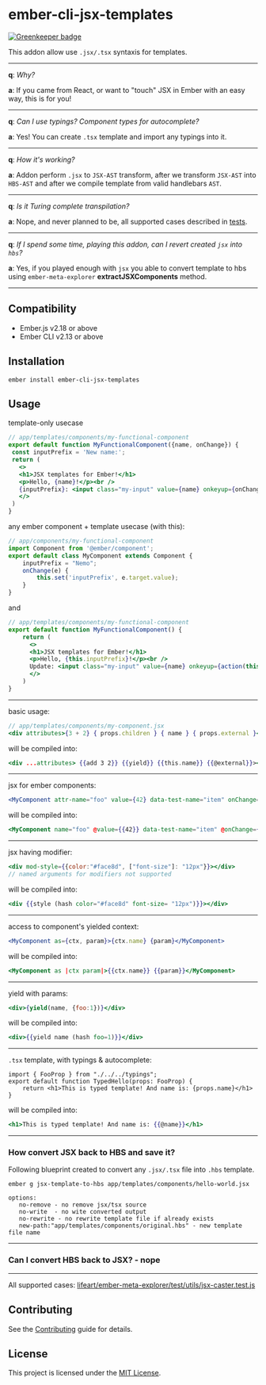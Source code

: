 ember-cli-jsx-templates
==============================================================================

[![Greenkeeper badge](https://badges.greenkeeper.io/lifeart/ember-cli-jsx-templates.svg)](https://greenkeeper.io/)

This addon allow use `.jsx/.tsx` syntaxis for templates.

---

__q__: _Why?_

__a__: If you came from React, or want to "touch" JSX in Ember with an easy way, this is for you!

---

__q__: _Can I use typings? Component types for autocomplete?_

__a__: Yes! You can create `.tsx` template and import any typings into it.

---

__q__: _How it's working?_

__a__: Addon perform `.jsx` to `JSX-AST` transform, after we transform `JSX-AST` into `HBS-AST` and after we compile template from valid handlebars `AST`.

---

__q__: _Is it Turing complete  transpilation?_

__a__: Nope, and never planned to be, all supported cases described in [tests](https://github.com/lifeart/ember-meta-explorer/blob/master/test/utils/jsx-caster.test.js).

---
__q__: _If I spend some time, playing this addon, can I revert created `jsx` into `hbs`?_

__a__: Yes, if you played enough with `jsx` you able to convert template to hbs using `ember-meta-explorer` __extractJSXComponents__ method.

---

Compatibility
------------------------------------------------------------------------------

* Ember.js v2.18 or above
* Ember CLI v2.13 or above


Installation
------------------------------------------------------------------------------

```
ember install ember-cli-jsx-templates
```


Usage
------------------------------------------------------------------------------

template-only usecase
```jsx
// app/templates/components/my-functional-component
export default function MyFunctionalComponent({name, onChange}) {
 const inputPrefix = 'New name:';
 return (
   <>
   <h1>JSX templates for Ember!</h1>
   <p>Hello, {name}!</p><br />
   {inputPrefix}: <input class="my-input" value={name} onkeyup={onChange}/>
   </>
 )
}
```

any ember component + template usecase (with this):

```js
// app/components/my-functional-component
import Component from '@ember/component';
export default class MyComponent extends Component {
    inputPrefix = "Nemo";
    onChange(e) {
        this.set('inputPrefix', e.target.value);
    }    
}
```
and
```jsx
// app/templates/components/my-functional-component
export default function MyFunctionalComponent() {
    return (
      <>
      <h1>JSX templates for Ember!</h1>
      <p>Hello, {this.inputPrefix}!</p><br />
      Update: <input class="my-input" value={name} onkeyup={action(this.onChange)}/>
      </>
    )
}
```

------------------------------------------------------------------------------

basic usage:
```jsx
// app/templates/components/my-component.jsx
<div attributes>{3 + 2} { props.children } { name } { props.external }</div>
```
will be compiled into:
```hbs
<div ...attributes> {{add 3 2}} {{yield}} {{this.name}} {{@external}}></div>
```
---
jsx for ember components:
```jsx
<MyComponent attr-name="foo" value={42} data-test-name="item" onChange={action("update")} />
```
will be compiled into:
```hbs
<MyComponent name="foo" @value={{42}} data-test-name="item" @onChange={{action "update"}} />
```
---
jsx having modifier:
```jsx
<div mod-style={{color:"#face8d", ["font-size"]: "12px"}}></div>
// named arguments for modifiers not supported
```
will be compiled into:
```hbs
<div {{style (hash color="#face8d" font-size= "12px")}}></div>
```
---
access to component's yielded context:
```jsx
<MyComponent as={ctx, param}>{ctx.name} {param}</MyComponent>
```
will be compiled into:
```hbs
<MyComponent as |ctx param|>{{ctx.name}} {{param}}</MyComponent>
```
---
yield with params:
```jsx
<div>{yield(name, {foo:1})}</div>
```
will be compiled into:
```hbs
<div>{{yield name (hash foo=1)}}</div>
```
---
`.tsx` template, with typings & autocomplete:
```tsx
import { FooProp } from "./../../typings";
export default function TypedHello(props: FooProp) {
    return <h1>This is typed template! And name is: {props.name}</h1>
}
```
will be compiled into:
```hbs
<h1>This is typed template! And name is: {{@name}}</h1>
```

---

### How convert JSX back to HBS and save it?

Following blueprint created to convert any `.jsx/.tsx` file into `.hbs` template.

```
ember g jsx-template-to-hbs app/templates/components/hello-world.jsx

options:
   no-remove - no remove jsx/tsx source
   no-write  - no wite converted output
   no-rewrite - no rewrite template file if already exists
   new-path:"app/templates/components/original.hbs" - new template file name
```

---

### Can I convert HBS back to JSX? - nope

---
All supported cases: [lifeart/ember-meta-explorer/test/utils/jsx-caster.test.js](https://github.com/lifeart/ember-meta-explorer/blob/master/test/utils/jsx-caster.test.js)


Contributing
------------------------------------------------------------------------------

See the [Contributing](CONTRIBUTING.md) guide for details.


License
------------------------------------------------------------------------------

This project is licensed under the [MIT License](LICENSE.md).
